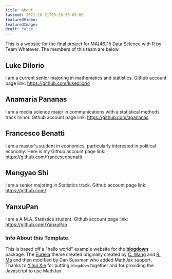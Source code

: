 ```yaml
---
title: About
lastmod: 2021-10-11T09:20:50-05:00
featuredVideo:
featuredImage: 
draft: false
---
```

  

This is a website for the final project for MA[46]15 Data Science with R by Team Whatever.
The members of this team are below.

## Luke DiIorio
I am a current senior majoring in mathematics and statistics.
Github account page link: https://github.com/lukediiorio 

## Anamaria Pananas 
I am a media science major in communications with a statistical methods track minor. 
Github account page link: https://github.com/apananas

## Francesco Benatti
I am a master's student in economics, particularly interested in political economy. Here is my Github account page link: https://github.com/francescobenatti

## Mengyao Shi
I am a senior majoring in Statistics track.
Github account page link: https://github.com/

## YanxuPan
I am a A M.A. Statistics student.
Github account page link: https://github.com/YanxuPan


<!-- Please leave in the information below -->

### Info About this Template.

This is based off a "hello world" example website for the [**blogdown**](https://github.com/rstudio/blogdown) package. The [Eureka](https://www.wangchucheng.com/en/docs/eureka/) theme created originally created by  [C. Wang](https://www.wangchucheng.com/zh/) and [R. Ma](https://www.ruiqima.com/zh/) and then modified by Dan Sussman who added MathJax support. Thanks to [Yihui Xie](https://github.com/yihui/) for putting `blogdown` together and for providing the Javascript to use MathJax.
